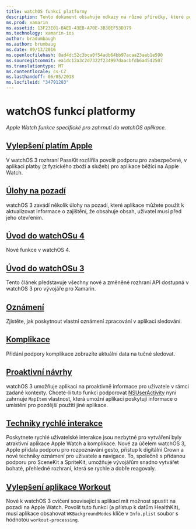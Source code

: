 ```yaml
---
title: watchOS funkcí platformy
description: Tento dokument obsahuje odkazy na různé příručky, které popisují watchOS platformy funkce jako je dotykový identifikátor, oznámení, komplikace, proaktivní návrhy, cvičení aplikace a další.
ms.prod: xamarin
ms.assetid: 13F23E01-BAED-43EB-A70E-3B30EF53D379
ms.technology: xamarin-ios
author: bradumbaugh
ms.author: brumbaug
ms.date: 09/13/2016
ms.openlocfilehash: 8ad4dc52c3bca0f54adb64bb97acaa23aeb1e590
ms.sourcegitcommit: ea1dc12a3c2d7322f234997daacbfdb6ad542507
ms.translationtype: MT
ms.contentlocale: cs-CZ
ms.lasthandoff: 06/05/2018
ms.locfileid: "34791283"
---
```

# <a name="watchos-platform-features"></a>watchOS funkcí platformy

_Apple Watch funkce specifické pro zahrnutí do watchOS aplikace._

## <a name="apple-pay-enhancementsioswatchosplatformapple-paymd"></a>[Vylepšení platím Apple](~/ios/watchos/platform/apple-pay.md)

V watchOS 3 rozhraní PassKit rozšířila povolit podporu pro zabezpečené, v aplikaci platby (z fyzického zboží a služeb) pro aplikace běžící na Apple Watch.

## <a name="background-tasksioswatchosplatformbackground-tasksmd"></a>[Úlohy na pozadí](~/ios/watchos/platform/background-tasks.md)

watchOS 3 zavádí několik úlohy na pozadí, které aplikace můžete použít k aktualizovat informace o zajištění, že obsahuje obsah, uživatel musí před jeho otevřením.

## <a name="introduction-to-watchos-4introduction-to-watchos4md"></a>[Úvod do watchOSu 4](introduction-to-watchos4.md)

Nové funkce v watchOS 4.

## <a name="introduction-to-watchos-3introduction-to-watchos3indexmd"></a>[Úvod do watchOSu 3](introduction-to-watchos3/index.md)

Tento článek představuje všechny nové a změněné rozhraní API dostupná v watchOS 3 pro vývojáře pro Xamarin.

##  <a name="notificationsnotificationsmd"></a>[Oznámení](notifications.md)

Zjistěte, jak poskytnout vlastní oznámení zpracování v aplikaci sledování.

##  <a name="complicationscomplicationsmd"></a>[Komplikace](complications.md)

Přidání podpory komplikace zobrazíte aktuální data na tučné sledovat.


## <a name="proactive-suggestionsioswatchosplatformproactive-suggestionsmd"></a>[Proaktivní návrhy](~/ios/watchos/platform/proactive-suggestions.md)

watchOS 3 umožňuje aplikaci na proaktivně informace pro uživatele v rámci zadané kontexty. Chcete-li tuto funkci podporovat [NSUserActivity](https://developer.apple.com/reference/foundation/nsuseractivity) nyní zahrnuje `MapItem` vlastnost, která umožní aplikaci poskytují informace o umístění pro pozdější použití jiné aplikace.

## <a name="quick-interaction-techniquesioswatchosplatformquick-interaction-techniquesmd"></a>[Techniky rychlé interakce](~/ios/watchos/platform/quick-interaction-techniques.md)

Poskytnete rychlé uživatelské interakce jsou nezbytné pro vytváření byly atraktivní aplikace Apple Watch a komplikace. Nové za účelem watchOS 3, Apple přidala podporu pro rozpoznávání gesto, přístup k digitální Crown a nové techniky oznámení pro uživatele a navigace. To, společně s přidanou podporu pro SceneKit a SpriteKit, umožňuje vývojářům snadno vytvářet bohaté, přehledné rozhraní, která se rychle a dobře reagovaly.

## <a name="workout-app-enhancementsioswatchosplatformworkout-appsmd"></a>[Vylepšení aplikace Workout](~/ios/watchos/platform/workout-apps.md)

Nové k watchOS 3 cvičení související s aplikací mít možnost spustit na pozadí na Apple Watch. Povolit tuto funkci (a přístup k datům HealthKit), musí aplikace obsahovat `WKBackgroundModes` klíče v `Info.plist` soubor s hodnotou `workout-processing`.
